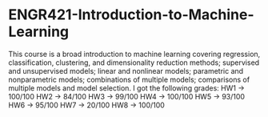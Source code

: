 # ENGR421-Introduction-to-Machine-Learning
This course is a broad introduction to machine learning covering regression, classification, clustering, and dimensionality
reduction methods; supervised and unsupervised models; linear and nonlinear models; parametric and
nonparametric models; combinations of multiple models; comparisons of multiple models and model
selection.
I got the following grades:
HW1 -> 100/100
HW2 -> 84/100
HW3 -> 99/100
HW4 -> 100/100
HW5 -> 93/100
HW6 -> 95/100
HW7 -> 20/100
HW8 -> 100/100
